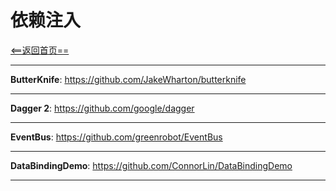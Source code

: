# 依赖注入


[<==返回首页==](https://github.com/fengyongge/AndroidOpenCollect)

---

**ButterKnife**:  https://github.com/JakeWharton/butterknife

---

**Dagger 2**:  https://github.com/google/dagger

---

**EventBus**: https://github.com/greenrobot/EventBus

---

**DataBindingDemo**: https://github.com/ConnorLin/DataBindingDemo

---

